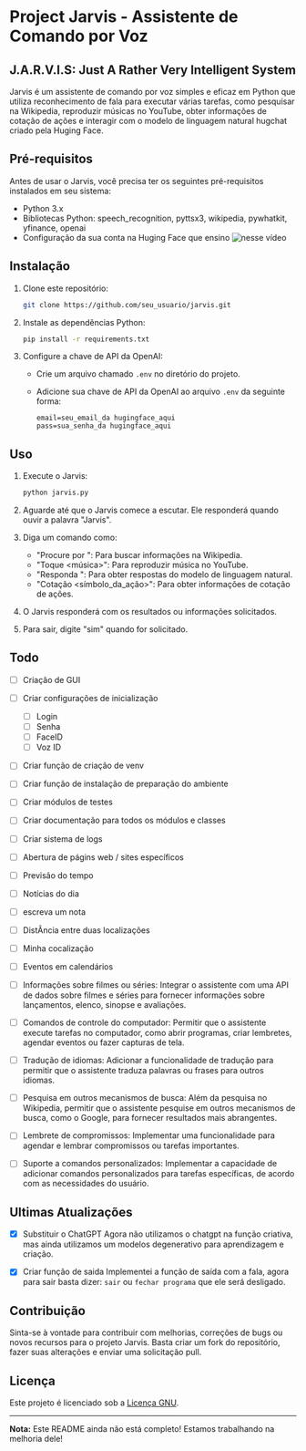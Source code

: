 # Project Jarvis - Assistente de Comando por Voz

## J.A.R.V.I.S: Just A Rather Very Intelligent System
Jarvis é um assistente de comando por voz simples e eficaz em Python que utiliza reconhecimento de fala para executar várias tarefas, como pesquisar na Wikipedia, reproduzir músicas no YouTube, obter informações de cotação de ações e interagir com o modelo de linguagem natural hugchat criado pela Huging Face.

## Pré-requisitos

Antes de usar o Jarvis, você precisa ter os seguintes pré-requisitos instalados em seu sistema:

- Python 3.x
- Bibliotecas Python: speech_recognition, pyttsx3, wikipedia, pywhatkit, yfinance, openai
- Configuração da sua conta na Huging Face que ensino ![nesse vídeo](https://youtu.be/xWQaQToLrgc)

## Instalação

1. Clone este repositório:

   ```bash
   git clone https://github.com/seu_usuario/jarvis.git
   ```

2. Instale as dependências Python:

   ```bash
   pip install -r requirements.txt
   ```

3. Configure a chave de API da OpenAI:

   - Crie um arquivo chamado `.env` no diretório do projeto.
   - Adicione sua chave de API da OpenAI ao arquivo `.env` da seguinte forma:

     ```
     email=seu_email_da hugingface_aqui
     pass=sua_senha_da hugingface_aqui
     ```

## Uso

1. Execute o Jarvis:

   ```bash
   python jarvis.py
   ```

2. Aguarde até que o Jarvis comece a escutar. Ele responderá quando ouvir a palavra "Jarvis".

3. Diga um comando como:
   - "Procure por <termo>": Para buscar informações na Wikipedia.
   - "Toque <música>": Para reproduzir música no YouTube.
   - "Responda <pergunta>": Para obter respostas do modelo de linguagem natural.
   - "Cotação <símbolo_da_ação>": Para obter informações de cotação de ações.

4. O Jarvis responderá com os resultados ou informações solicitados.

5. Para sair, digite "sim" quando for solicitado.

## Todo
-[ ] Criação de GUI

-[ ] Criar configurações de inicialização
   -[ ] Login
   -[ ] Senha
   -[ ] FaceID
   -[ ] Voz ID

-[ ] Criar função de criação de venv

-[ ] Criar função de instalação de preparação do ambiente

-[ ] Criar módulos de testes

-[ ] Criar documentação para todos os módulos e classes

-[ ] Criar sistema de logs

-[ ] Abertura de págins web / sites específicos

-[ ] Previsão do tempo

-[ ] Notícias do dia 

-[ ] escreva um nota

-[ ] DistÂncia entre duas localizações

-[ ] Minha cocalização 

-[ ] Eventos em calendários

-[ ] Informações sobre filmes ou séries: Integrar o assistente com uma API de dados sobre filmes e séries para fornecer informações sobre lançamentos, elenco, sinopse e avaliações.

-[ ] Comandos de controle do computador: Permitir que o assistente execute tarefas no computador, como abrir programas, criar lembretes, agendar eventos ou fazer capturas de tela.

-[ ] Tradução de idiomas: Adicionar a funcionalidade de tradução para permitir que o assistente traduza palavras ou frases para outros idiomas.

-[ ] Pesquisa em outros mecanismos de busca: Além da pesquisa no Wikipedia, permitir que o assistente pesquise em outros mecanismos de busca, como o Google, para fornecer resultados mais abrangentes.

-[ ] Lembrete de compromissos: Implementar uma funcionalidade para agendar e lembrar compromissos ou tarefas importantes.

-[ ] Suporte a comandos personalizados: Implementar a capacidade de adicionar comandos personalizados para tarefas específicas, de acordo com as necessidades do usuário.

## Ultimas Atualizações
-[x] Substituir o ChatGPT
   Agora não utilizamos o chatgpt na função criativa, mas ainda utilizamos um modelos degenerativo para aprendizagem e criação. 

- [x] Criar função de saida 
   Implementei a função de saída com a fala, agora para sair basta dizer: `sair` ou `fechar programa` que ele será desligado.

## Contribuição
Sinta-se à vontade para contribuir com melhorias, correções de bugs ou novos recursos para o projeto Jarvis. Basta criar um fork do repositório, fazer suas alterações e enviar uma solicitação pull.

## Licença
Este projeto é licenciado sob a [Licença GNU](LICENSE).

---

**Nota:** Este README ainda não está completo! Estamos trabalhando na melhoria dele!
```
